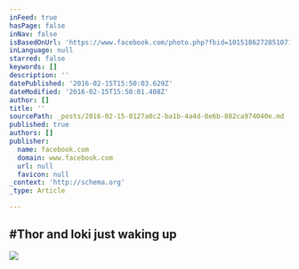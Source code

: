 ```yaml
---
inFeed: true
hasPage: false
inNav: false
isBasedOnUrl: 'https://www.facebook.com/photo.php?fbid=10151862728510711&set=pb.760695710.-2207520000.1455549009.&type=3&theater'
inLanguage: null
starred: false
keywords: []
description: ''
datePublished: '2016-02-15T15:50:03.629Z'
dateModified: '2016-02-15T15:50:01.408Z'
author: []
title: ''
sourcePath: _posts/2016-02-15-0127a0c2-ba1b-4a4d-8e6b-882ca974040e.md
published: true
authors: []
publisher:
  name: facebook.com
  domain: www.facebook.com
  url: null
  favicon: null
_context: 'http://schema.org'
_type: Article

---
```

## \#Thor and loki just waking up
![](https://scontent-lhr3-1.xx.fbcdn.net/hphotos-xaf1/t31.0-8/471769_10151862728510711_1410672260_o.jpg)